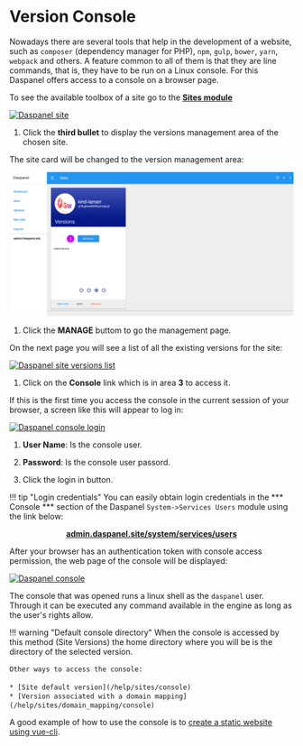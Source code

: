 # Version Console

Nowadays there are several tools that help in the development of a website, 
such as `composer` (dependency manager for PHP), `npm`, `gulp`, `bower`, `yarn`, 
`webpack` and others. A feature common to all of them is that they are line 
commands, that is, they have to be run on a Linux console. For this Daspanel 
offers access to a console on a browser page.

To see the available toolbox of a site go to the <b><a href="http://admin.daspanel.site/sites/" target="_blank">Sites module</a></b>

[![Daspanel site](/img/sites-versions.png)](/img/sites-versions.png)

1. Click the **third bullet** to display the versions management area of the chosen site.

The site card will be changed to the version management area:

[![Daspanel site versions tab](img/site-versions-area.png)](img/site-versions-area.png)

1. Click the **MANAGE** buttom to go the management page.

On the next page you will see a list of all the existing versions for the site:

[![Daspanel site versions list](/img/site-versions-list.png)](/img/site-versions-list.png)

1. Click on the **Console** link which is in area **3** to access it.

If this is the first time you access the console in the current session of 
your browser, a screen like this will appear to log in:

[![Daspanel console login](/img/console-login.png)](/img/console-login.png)

1. **User Name**: Is the console user.
2. **Password**: Is the console user passord.

3. Click the login in button.

!!! tip "Login credentials"
    You can easily obtain login credentials in the *** Console *** section of 
    the Daspanel `System->Services Users` module using the link below:
    <p align="center">
        <b><a href="https://admin.daspanel.site/system/services/users" target="_blank">admin.daspanel.site/system/services/users</a></b><br>
    </p>

After your browser has an authentication token with console access 
permission, the web page of the console will be displayed:

[![Daspanel console](/img/console.png)](/img/console.png)

The console that was opened runs a linux shell as the `daspanel` user. Through it 
can be executed any command available in the engine as long as the user's rights allow.

!!! warning "Default console directory"
    When the console is accessed by this method (Site Versions) the home 
    directory where you will be is the directory of the selected version.

    Other ways to access the console:

    * [Site default version](/help/sites/console)
    * [Version associated with a domain mapping](/help/sites/domain_mapping/console)

A good example of how to use the console is to [create a static website using vue-cli](/howto/htmljs/vue-cli).


